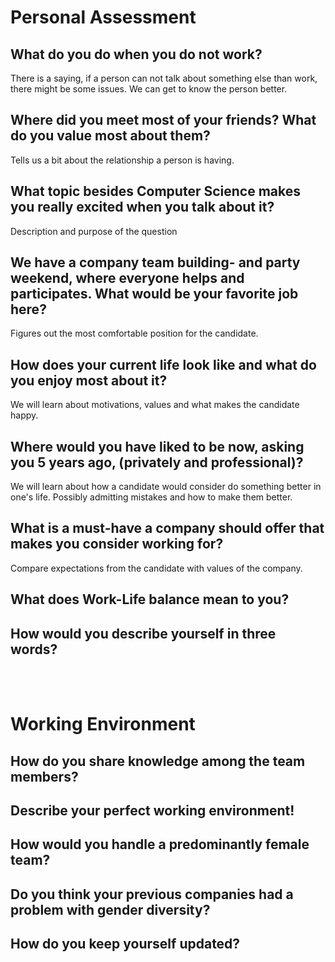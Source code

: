 # Personal Assessment

## What do you do when you do not work?
There is a saying, if a person can not talk about something else than work, there might be some issues. 
We can get to know the person better.

## Where did you meet most of your friends? What do you value most about them?
Tells us a bit about the relationship a person is having.

## What topic besides Computer Science makes you really excited when you talk about it?
Description and purpose of the question

## We have a company team building- and party weekend, where everyone helps and participates. What would be your favorite job here?
Figures out the most comfortable position for the candidate.

## How does your current life look like and what do you enjoy most about it?
We will learn about motivations, values and what makes the candidate happy.

## Where would you have liked to be now, asking you 5 years ago, (privately and professional)?
We will learn about how a candidate would consider do something better in one's life. Possibly admitting mistakes and how to make them better.

## What is a must-have a company should offer that makes you consider working for?
Compare expectations from the candidate with values of the company.

## What does Work-Life balance mean to you?

## How would you describe yourself in three words?

<br><br>

# Working Environment

## How do you share knowledge among the team members?

## Describe your perfect working environment!

## How would you handle a predominantly female team?

## Do you think your previous companies had a problem with gender diversity?

## How do you keep yourself updated?